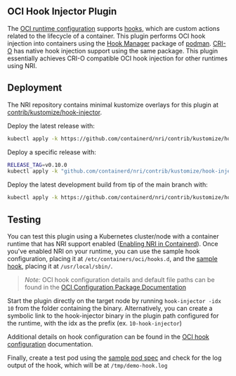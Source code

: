 ## OCI Hook Injector Plugin

The [OCI runtime configuration](https://github.com/opencontainers/runtime-spec/blob/main/spec.md) supports [hooks](https://github.com/opencontainers/runtime-spec/blob/main/config.md#posix-platform-hooks), which are custom actions related to the lifecycle of a container. This plugin performs OCI hook injection into containers using the [Hook Manager](https://github.com/containers/podman/tree/8bcc086b1b9d8aa0ef3bb08d37542adf9de26ac5/pkg/hooks) package of [podman](https://github.com/containers/podman). [CRI-O](https://github.com/cri-o/cri-o) has native hook injection support using the same package. This plugin essentially achieves CRI-O compatible OCI hook injection for other runtimes using NRI.

## Deployment

The NRI repository contains minimal kustomize overlays for this plugin at
[contrib/kustomize/hook-injector](../../contrib/kustomize/hook-injector).

Deploy the latest release with:

```bash
kubectl apply -k https://github.com/containerd/nri/contrib/kustomize/hook-injector
```

Deploy a specific release with:

```bash
RELEASE_TAG=v0.10.0
kubectl apply -k "github.com/containerd/nri/contrib/kustomize/hook-injector?ref=${RELEASE_TAG}"
```

Deploy the latest development build from tip of the main branch with:

```bash
kubectl apply -k https://github.com/containerd/nri/contrib/kustomize/hook-injector/unstable
```

## Testing

You can test this plugin using a Kubernetes cluster/node with a container runtime that has NRI support enabled ([Enabling NRI in Containerd](https://github.com/containerd/containerd/blob/main/docs/NRI.md#enabling-nri-support-in-containerd)). Once you've enabled NRI on your runtime, you can use the sample hook configuration, placing it at `/etc/containers/oci/hooks.d`, and the [sample hook](usr/local/sbin/demo-hook.sh), placing it at `/usr/local/sbin/`.

>*Note:* OCI hook configuration details and default file paths can be found in the [OCI Configuration Package Documentation](https://pkg.go.dev/github.com/containers/podman/v3/pkg/hooks)

Start the plugin directly on the target node by running `hook-injector -idx 10` from the folder containing the binary. Alternatively, you can create a symbolic link to the hook-injector binary in the plugin path configured for the runtime, with the idx as the prefix (ex. `10-hook-injector`)

Additional details on hook configuration can be found in the [OCI hook configuration](https://github.com/containers/podman/blob/8bcc086b1b9d8aa0ef3bb08d37542adf9de26ac5/pkg/hooks/docs/oci-hooks.5.md) documentation.

Finally, create a test pod using the [sample pod spec](sample-hook-inject.yaml) and check for the log output of the hook, which will be at `/tmp/demo-hook.log`
